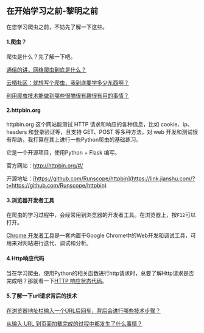 ## 在开始学习之前-黎明之前

在您学习爬虫之前，不妨先了解一下这些。

#### 1.爬虫？

爬虫是什么？先了解一下吧。

[通俗的讲，网络爬虫到底是什么？](https://www.zhihu.com/question/24098641/answer/453634446)

[云栖社区：就想写个爬虫，我到底要学多少东西啊？]( https://yq.aliyun.com/articles/747293?spm=a2c4e.11163080.searchblog.69.7fc62ec1vzs4zs )

[利用爬虫技术能做到哪些很酷很有趣很有用的事情？](https://www.zhihu.com/question/27621722)

#### 2.httpbin.org

httpbin.org 这个网站能测试 HTTP 请求和响应的各种信息，比如 cookie、ip、headers 和登录验证等，且支持 GET、POST 等多种方法，对 web 开发和测试很有帮助，我打算在其上进行一些Python爬虫的基础练习。

它是一个开源项目，使用Python + Flask 编写。

官方网站：http://httpbin.org/#/ 

开源地址：[https://github.com/Runscope/httpbin](https://link.jianshu.com/?t=https://github.com/Runscope/httpbin) 

#### 3.浏览器开发者工具

在爬虫的学习过程中，会经常用到浏览器的开发者工具。在浏览器上，按`F12`可以打开。

[Chrome 开发者工具](https://developers.google.cn/web/tools/chrome-devtools)是一套内置于Google Chrome中的Web开发和调试工具，可用来对网站进行迭代、调试和分析。 

#### 4.Http响应代码

当在学习爬虫，使用Python的相关函数进行http请求时，总要了解Http请求是否完成吧？那就看一下[HTTP 响应状态代码](https://developer.mozilla.org/zh-CN/docs/Web/HTTP/Status)。 

####  5.了解一下url请求背后的技术

[在浏览器地址栏输入一个URL后回车，背后会进行哪些技术步骤？](https://www.zhihu.com/question/34873227) 

[从输入 URL 到页面加载完成的过程中都发生了什么事情？](http://fex.baidu.com/blog/2014/05/what-happen/) 
